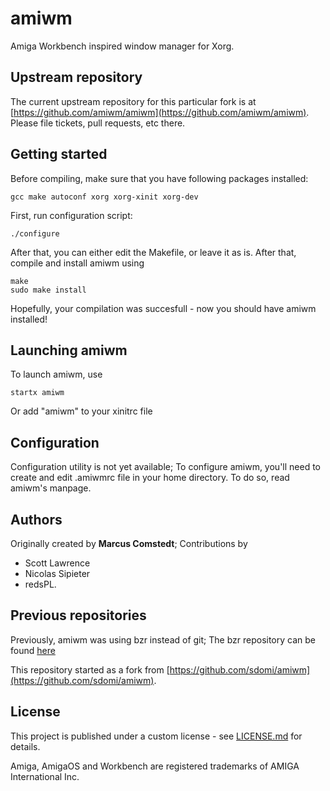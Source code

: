 # amiwm
Amiga Workbench inspired window manager for Xorg.

## Upstream repository

The current upstream repository for this particular fork is at
[https://github.com/amiwm/amiwm](https://github.com/amiwm/amiwm).
Please file tickets, pull requests, etc there.

## Getting started
Before compiling, make sure that you have following packages installed:

```
gcc make autoconf xorg xorg-xinit xorg-dev
```

First, run configuration script:

```
./configure
```

After that, you can either edit the Makefile, or leave it as is. After that, compile and install amiwm using

```
make
sudo make install
```

Hopefully, your compilation was succesfull - now you should have amiwm installed!

## Launching amiwm
To launch amiwm, use

```
startx amiwm
```

Or add "amiwm" to your xinitrc file

## Configuration
Configuration utility is not yet available; To configure amiwm, you'll need
to create and edit .amiwmrc file in your home directory. To do so, read
amiwm's manpage.

## Authors
Originally created by **Marcus Comstedt**;
Contributions by
* Scott Lawrence
* Nicolas Sipieter
* redsPL.

## Previous repositories

Previously, amiwm was using bzr instead of git; The bzr repository can be found [here](http://mc.pp.se/bzr/amiwm/)

This repository started as a fork from [https://github.com/sdomi/amiwm](https://github.com/sdomi/amiwm).

## License
This project is published under a custom license - see [LICENSE.md](LICENSE.md) for details.

Amiga, AmigaOS and Workbench are registered trademarks of AMIGA International Inc.
